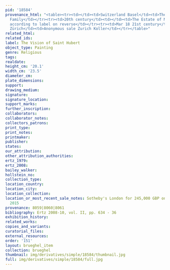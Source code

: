 ```yaml
---
pid: '18584'
provenance_html: "<table><tr><td></td><td>Switzerland Basel</td><td>The Vischer-Sarasin
  Family</td></tr><tr><td>20th century</td><td></td><td>The Estate of Marian Sarasin
  according to label on reverse</td></tr><tr><td>Mar 18 21st century</td><td>Switzerland
  Zürich</td><td>Anonymous sale Zurich Koller</td></tr></table>"
related_html: 
related_ids: 
label: The Vision of Saint Hubert
object_type: Painting
genre: Religious
tags: 
realdate: 
height_cm: '20.1'
width_cm: '23.5'
diameter_cm: 
plate_dimensions: 
support: 
drawing_medium: 
signature: 
signature_location: 
support_marks: 
further_inscription: 
collaborators: 
collaborator_notes: 
collectors_patrons: 
print_type: 
print_notes: 
printmaker: 
publisher: 
states: 
our_attribution: 
other_attribution_authorities: 
ertz_1979: 
ertz_2008: 
bailey_walker: 
hollstein_no: 
collection_type: 
location_country: 
location_city: 
location_collection: 
location_or_most_recent_sale_notes: Sotheby's London for 245,000 GBP on July 8th,
  2015
provenance: 8059|8060|8061
bibliography: Ertz 2008-10, vol. II, pp. 634 - 36
exhibition_history: 
related_works: 
copies_and_variants: 
curatorial_files: 
external_resources: 
order: '151'
layout: brueghel_item
collection: brueghel
thumbnail: img/derivatives/simple/18584/thumbnail.jpg
full: img/derivatives/simple/18584/full.jpg
---
```

